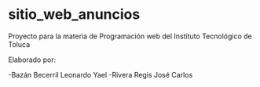 # sitio_web_anuncios
Proyecto para la materia de Programación web del Instituto Tecnológico de Toluca

Elaborado por:

-Bazán Becerril Leonardo Yael
-Rivera Regis José Carlos
